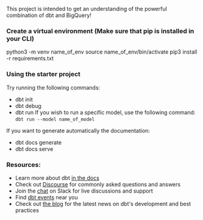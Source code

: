 This project is intended to get an understanding of the powerful combination of dbt and BigQuery!

### Create a virtual environment (Make sure that pip is installed in your CLI)

python3 -m venv name_of_env
source name_of_env/bin/activate
pip3 install -r requirements.txt

### Using the starter project

Try running the following commands:
- dbt init
- dbt debug
- dbt run 
If you wish to run a specific model, use the following command: `dbt run --model name_of_model`

If you want to generate automatically the documentation:
- dbt docs generate
- dbt docs serve


### Resources:
- Learn more about dbt [in the docs](https://docs.getdbt.com/docs/introduction)
- Check out [Discourse](https://discourse.getdbt.com/) for commonly asked questions and answers
- Join the [chat](https://community.getdbt.com/) on Slack for live discussions and support
- Find [dbt events](https://events.getdbt.com) near you
- Check out [the blog](https://blog.getdbt.com/) for the latest news on dbt's development and best practices
